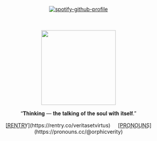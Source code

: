<div align="center">
   
[![spotify-github-profile](https://spotify-github-profile.kittinanx.com/api/view?uid=31hcxujs424afjenuufpqr776kwe&cover_image=true&theme=novatorem&show_offline=true&background_color=121212&interchange=true&bar_color=736284&bar_color_cover=false)](https://github.com/kittinan/spotify-github-profile)

  </div>

ㅤㅤㅤㅤㅤㅤ
ㅤ
<p align="center">
   <img src="https://64.media.tumblr.com/7482425c241e8e9b81cb15b0706b1464/74898b6559745bb2-6f/s540x810/a958e433bb7f7cca7abe9669ed632be8174c3c47.webp"%7Bwidth=200px height=200px}/>
</p>

<p align="center">
“𝐓𝐡𝐢𝐧𝐤𝐢𝐧𝐠 — 𝐭𝐡𝐞 𝐭𝐚𝐥𝐤𝐢𝐧𝐠 𝐨𝐟 𝐭𝐡𝐞 𝐬𝐨𝐮𝐥 𝐰𝐢𝐭𝐡 𝐢𝐭𝐬𝐞𝐥𝐟.”
</p>

<p align="center">
[R͟E͟N͟T͟R͟Y͟](https://rentry.co/veritasetvirtus)⠀⠀[P͟R͟O͟N͟O͟U͟N͟S͟](https://pronouns.cc/@orphicverity)
</p>
